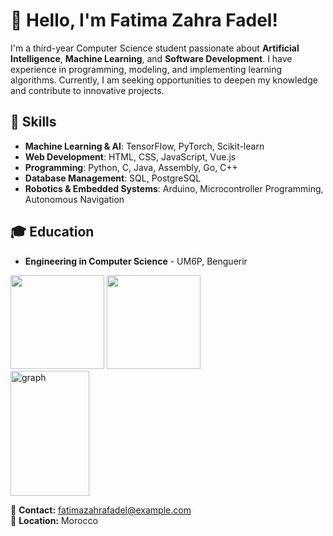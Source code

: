 # 👋 Hello, I'm Fatima Zahra Fadel!  

I'm a third-year Computer Science student passionate about **Artificial Intelligence**, **Machine Learning**, and **Software Development**. I have experience in programming, modeling, and implementing learning algorithms. Currently, I am seeking opportunities to deepen my knowledge and contribute to innovative projects.

## 🚀 Skills  
- **Machine Learning & AI**: TensorFlow, PyTorch, Scikit-learn  
- **Web Development**: HTML, CSS, JavaScript, Vue.js  
- **Programming**: Python, C, Java, Assembly, Go, C++  
- **Database Management**: SQL, PostgreSQL  
- **Robotics & Embedded Systems**: Arduino, Microcontroller Programming, Autonomous Navigation  

## 🎓 Education  
- **Engineering in Computer Science** - UM6P, Benguerir  



<div align="left">
<a>
  <img src="https://github-readme-stats.vercel.app/api?username=FatimaZahraFadel&theme=tokyonight&show_icons=true" height=150 />
</a>
<a>
  <img src="https://github-readme-stats.vercel.app/api/top-langs/?username=FatimaZahraFadel&langs_count=5&theme=tokyonight" height=150 />
</a>
<br>
<a>
  <img src="https://activity-graph.herokuapp.com/graph?username=FatimaZahraFadel&theme=rogue" width=50% height=200 alt="graph"/>
</a>
</div>
</div>

📧 **Contact:** fatimazahrafadel@example.com  
📍 **Location:** Morocco  
